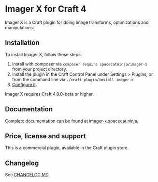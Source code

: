 Imager X for Craft 4
====================
Imager X is a Craft plugin for doing image transforms, optimizations and manipulations.

Installation
------------
To install Imager X, follow these steps:

1. Install with composer via `composer require spacecatninja/imager-x` from your project directory.
2. Install the plugin in the Craft Control Panel under Settings > Plugins, or from the command line via `./craft plugin/install imager-x`.
3. [Configure it](http://imager-x.spacecat.ninja/configuration.html).

Imager X requires Craft 4.0.0-beta or higher. 

Documentation
-------------
Complete documentation can be found at [imager-x.spacecat.ninja](http://imager-x.spacecat.ninja/).


Price, license and support
--------------------------
This is a commercial plugin, available in the Craft plugin store. 


Changelog
---------
See [CHANGELOG.MD](https://raw.githubusercontent.com/spacecatninja/craft-imager-x/master/CHANGELOG.md).
